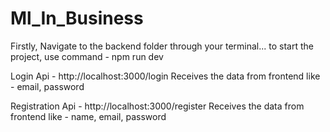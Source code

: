 # Ml_In_Business

Firstly, Navigate to the backend folder through your terminal...
to start the project,
use command - npm run dev

Login Api - http://localhost:3000/login
Receives the data from frontend like - email, password

Registration Api - http://localhost:3000/register
Receives the data from frontend like - name, email, password
